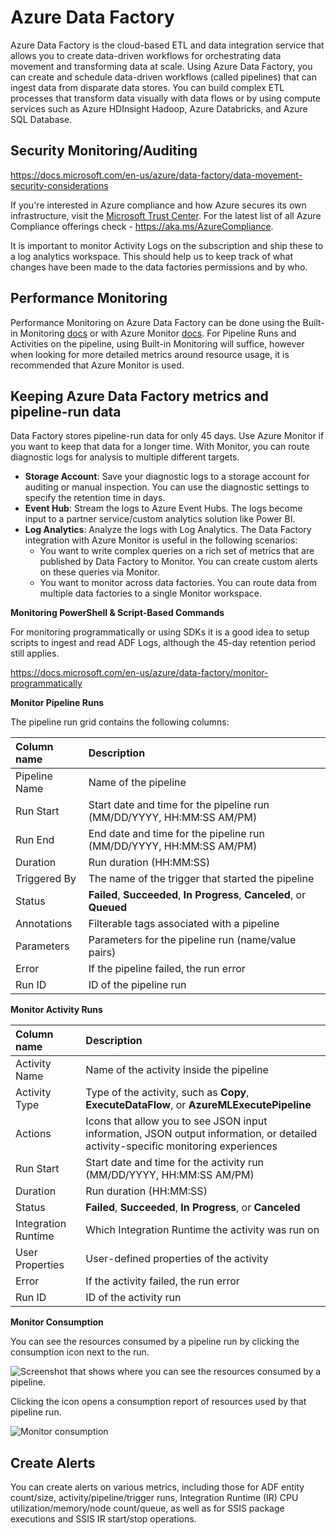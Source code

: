 # Azure Data Factory

Azure Data Factory is the cloud-based ETL and data integration service that allows you to create data-driven workflows for orchestrating data movement and transforming data at scale. Using Azure Data Factory, you can create and schedule data-driven workflows (called pipelines) that can ingest data from disparate data stores. You can build complex ETL processes that transform data visually with data flows or by using compute services such as Azure HDInsight Hadoop, Azure Databricks, and Azure SQL Database.



## Security Monitoring/Auditing

https://docs.microsoft.com/en-us/azure/data-factory/data-movement-security-considerations

If you're interested in Azure compliance and how Azure secures its own infrastructure, visit the [Microsoft Trust Center](https://microsoft.com/en-us/trustcenter/default.aspx). For the latest list of all Azure Compliance offerings check - https://aka.ms/AzureCompliance.

It is important to monitor Activity Logs on the subscription and ship these to a log analytics workspace. This should help us to keep track of what changes have been made to the data factories permissions and by who.




## Performance Monitoring

Performance Monitoring on Azure Data Factory can be done using the Built-in Monitoring [docs](https://docs.microsoft.com/en-us/azure/data-factory/monitor-visually) or with Azure Monitor [docs](https://docs.microsoft.com/en-us/azure/data-factory/monitor-using-azure-monitor). For Pipeline Runs and Activities on the pipeline, using Built-in Monitoring will suffice, however when looking for more detailed metrics around resource usage, it is recommended that Azure Monitor is used.

## Keeping Azure Data Factory metrics and pipeline-run data

Data Factory stores pipeline-run data for only 45 days. Use Azure Monitor if you want to keep that data for a longer time. With Monitor, you can route diagnostic logs for analysis to multiple different targets.

- **Storage Account**: Save your diagnostic logs to a storage account for auditing or manual inspection. You can use the diagnostic settings to specify the retention time in days.
- **Event Hub**: Stream the logs to Azure Event Hubs. The logs become input to a partner service/custom analytics solution like Power BI.
- **Log Analytics**: Analyze the logs with Log Analytics. The Data Factory integration with Azure Monitor is useful in the following scenarios:
  - You want to write complex queries on a rich set of metrics that are published by Data Factory to Monitor. You can create custom alerts on these queries via Monitor.
  - You want to monitor across data factories. You can route data from multiple data factories to a single Monitor workspace.

**Monitoring PowerShell & Script-Based Commands**

For monitoring programmatically or using SDKs it is a good idea to setup scripts to ingest and read ADF Logs, although the 45-day retention period still applies.

https://docs.microsoft.com/en-us/azure/data-factory/monitor-programmatically



**Monitor Pipeline Runs**

The pipeline run grid contains the following columns:

| **Column name** | **Description**                                              |
| :-------------- | :----------------------------------------------------------- |
| Pipeline Name   | Name of the pipeline                                         |
| Run Start       | Start date and time for the pipeline run (MM/DD/YYYY, HH:MM:SS AM/PM) |
| Run End         | End date and time for the pipeline run (MM/DD/YYYY, HH:MM:SS AM/PM) |
| Duration        | Run duration (HH:MM:SS)                                      |
| Triggered By    | The name of the trigger that started the pipeline            |
| Status          | **Failed**, **Succeeded**, **In Progress**, **Canceled**, or **Queued** |
| Annotations     | Filterable tags associated with a pipeline                   |
| Parameters      | Parameters for the pipeline run (name/value pairs)           |
| Error           | If the pipeline failed, the run error                        |
| Run ID          | ID of the pipeline run                                       |

**Monitor Activity Runs**

| **Column name**     | **Description**                                              |
| :------------------ | :----------------------------------------------------------- |
| Activity Name       | Name of the activity inside the pipeline                     |
| Activity Type       | Type of the activity, such as **Copy**, **ExecuteDataFlow**, or **AzureMLExecutePipeline** |
| Actions             | Icons that allow you to see JSON input information, JSON output information, or detailed activity-specific monitoring experiences |
| Run Start           | Start date and time for the activity run (MM/DD/YYYY, HH:MM:SS AM/PM) |
| Duration            | Run duration (HH:MM:SS)                                      |
| Status              | **Failed**, **Succeeded**, **In Progress**, or **Canceled**  |
| Integration Runtime | Which Integration Runtime the activity was run on            |
| User Properties     | User-defined properties of the activity                      |
| Error               | If the activity failed, the run error                        |
| Run ID              | ID of the activity run                                       |

**Monitor Consumption**

You can see the resources consumed by a pipeline run by clicking the consumption icon next to the run.

![Screenshot that shows where you can see the resources consumed by a pipeline.](https://docs.microsoft.com/en-us/azure/data-factory/media/monitor-visually/monitor-consumption-1.png)

Clicking the icon opens a consumption report of resources used by that pipeline run.

![Monitor consumption](https://docs.microsoft.com/en-us/azure/data-factory/media/monitor-visually/monitor-consumption-2.png)

## Create Alerts

You can create alerts on various metrics, including those for ADF entity count/size, activity/pipeline/trigger runs, Integration Runtime (IR) CPU utilization/memory/node count/queue, as well as for SSIS package executions and SSIS IR start/stop operations.

